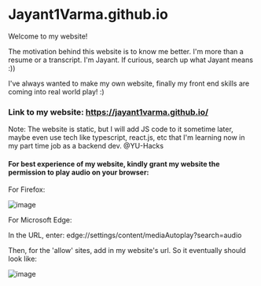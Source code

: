 # Jayant1Varma.github.io
Welcome to my website!

The motivation behind this website is to know me better. I'm more than a resume or a transcript. I'm Jayant. If curious, search up what Jayant means :))

I've always wanted to make my own website, finally my front end skills are coming into real world play! :)

### Link to my website: https://jayant1varma.github.io/

Note: The website is static, but I will add JS code to it sometime later, maybe even use tech like typescript, react.js, etc that I'm learning now in my part time job as a 
backend dev. @YU-Hacks

#### For best experience of my website, kindly grant my website the permission to play audio on your browser:
For Firefox:

![image](https://github.com/Jayant1Varma/Jayant1Varma.github.io/assets/87495514/2141094f-9cf5-433f-b4d2-c67f6fff5650)

For Microsoft Edge:

In the URL, enter: edge://settings/content/mediaAutoplay?search=audio

Then, for the 'allow' sites, add in my website's url. So it eventually should look like:

![image](https://github.com/Jayant1Varma/Jayant1Varma.github.io/assets/87495514/a761f60a-66f9-4192-9616-943d367260ae)




